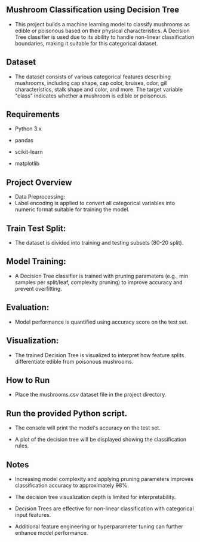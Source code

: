 ## Mushroom Classification using Decision Tree
- This project builds a machine learning model to classify mushrooms as edible or poisonous based on their physical characteristics. A Decision Tree classifier is used due to its ability to handle non-linear classification boundaries, making it suitable for this categorical dataset.

## Dataset
- The dataset consists of various categorical features describing mushrooms, including cap shape, cap color, bruises, odor, gill characteristics, stalk shape and color, and more. The target variable "class" indicates whether a mushroom is edible or poisonous.

## Requirements
- Python 3.x

- pandas

- scikit-learn

- matplotlib

## Project Overview
- Data Preprocessing:
- Label encoding is applied to convert all categorical variables into numeric format suitable for training the model.

## Train Test Split:
- The dataset is divided into training and testing subsets (80-20 split).

## Model Training:
- A Decision Tree classifier is trained with pruning parameters (e.g., min samples per split/leaf, complexity pruning) to improve accuracy and prevent overfitting.

## Evaluation:
- Model performance is quantified using accuracy score on the test set.

## Visualization:
- The trained Decision Tree is visualized to interpret how feature splits differentiate edible from poisonous mushrooms.

## How to Run
- Place the mushrooms.csv dataset file in the project directory.

## Run the provided Python script.

- The console will print the model's accuracy on the test set.

- A plot of the decision tree will be displayed showing the classification rules.

## Notes
- Increasing model complexity and applying pruning parameters improves classification accuracy to approximately 98%.

- The decision tree visualization depth is limited for interpretability.

- Decision Trees are effective for non-linear classification with categorical input features.

- Additional feature engineering or hyperparameter tuning can further enhance model performance.
